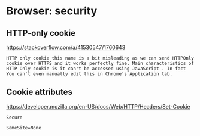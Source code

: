 # Browser: security

## HTTP-only cookie

https://stackoverflow.com/a/41530547/1760643

```
HTTP only cookie this name is a bit misleading as we can send HTTPOnly cookie over HTTPS and it works perfectly fine. Main characteristics of HTTP Only cookie is it can't be accessed using JavaScript . In-fact You can't even manually edit this in Chrome's Application tab.
```

## Cookie attributes

https://developer.mozilla.org/en-US/docs/Web/HTTP/Headers/Set-Cookie

`Secure`

`SameSite=None`
